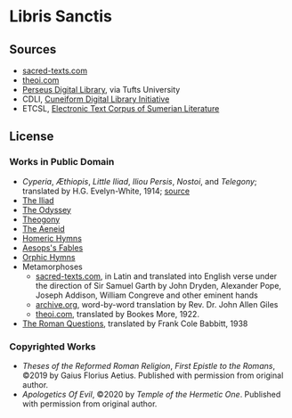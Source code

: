 # Libris Sanctis

## Sources

* [sacred-texts.com](https://www.sacred-texts.com/cla/)
* [theoi.com](https://www.theoi.com/Library.html)
* [Perseus Digital Library](http://www.perseus.tufts.edu/hopper/), via Tufts University
* CDLI, [Cuneiform Digital Library Initiative](https://cdli.ucla.edu)
* ETCSL, [Electronic Text Corpus of Sumerian Literature](https://etcsl.orinst.ox.ac.uk/cgi-bin/etcsl.cgi?text=all#)

## License

### Works in Public Domain

* _Cyperia_, _Æthiopis_, _Little Iliad_, _Iliou Persis_, _Nostoi_, and _Telegony_; translated by H.G. Evelyn-White, 1914; [source](https://www.theoi.com/Text/EpicCycle.html)
* [The Iliad](https://www.sacred-texts.com/cla/homer/ili/index.htm)
* [The Odyssey](https://www.sacred-texts.com/cla/homer/ody/index.htm)
* [Theogony](https://www.sacred-texts.com/cla/hesiod/theogony.htm)
* [The Aeneid](https://www.gutenberg.org/files/22456/22456-h/22456-h.htm)
* [Homeric Hymns](https://www.perseus.tufts.edu/hopper/collection?collection=Perseus%3Acorpus%3Aperseus%2Cauthor%2CHomeric%20Hymns)
* [Aesops's Fables](https://en.wikisource.org/wiki/Three_Hundred_%C3%86sop%27s_Fables)
* [Orphic Hymns](https://www.hellenicgods.org/orphic-hymns---orphikoi-hymnoi)
* Metamorphoses
	* [sacred-texts.com](https://www.sacred-texts.com/cla/ovid/meta/index.htm), in Latin and translated into English verse under the direction of Sir Samuel Garth by John Dryden, Alexander Pope, Joseph Addison, William Congreve and other eminent hands
	* [archive.org](https://archive.org/details/rdg-ovid-metamorphoses-1-4/mode/2up), word-by-word translation by Rev. Dr. John Allen Giles
	* [theoi.com](https://www.theoi.com/Text/OvidMetamorphoses1.html), translated by Bookes More, 1922.
* [The Roman Questions](https://sacred-texts.com/cla/plu/rgq/), translated by Frank Cole Babbitt, 1938

### Copyrighted Works

* _Theses of the Reformed Roman Religion_, _First Epistle to the Romans_, ©2019 by Gaius Florius Aetius. Published with permission from original author.
* _Apologetics Of Evil_, ©2020 by _Temple of the Hermetic One_. Published with permission from original author.

